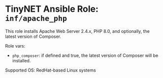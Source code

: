 # TinyNET Ansible Role: `inf/apache_php`

This role installs Apache Web Server 2.4.x, PHP 8.0, and optionally, the latest version of Composer.

Role vars:

- `php_composer`: if defined and true, the latest version of Composer will be installed.

Supported OS: RedHat-based Linux systems
